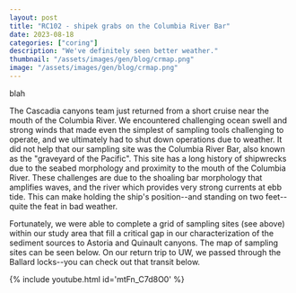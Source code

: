 ```yaml
---
layout: post
title: "RC102 - shipek grabs on the Columbia River Bar"
date: 2023-08-18
categories: ["coring"]
description: "We've definitely seen better weather."
thumbnail: "/assets/images/gen/blog/crmap.png"
image: "/assets/images/gen/blog/crmap.png"
---
```

blah

The Cascadia canyons team just returned from a short cruise near the mouth of the Columbia River. We encountered challenging ocean swell and strong winds that made even the simplest of sampling tools challenging to operate, and we ultimately had to shut down operations due to weather. It did not help that our sampling site was the Columbia River Bar, also known as the "graveyard of the Pacific". This site has a long history of shipwrecks due to the seabed morphology and proximity to the mouth of the Columbia River. These challenges are due to the shoaling bar morphology that amplifies waves, and the river which provides very strong currents at ebb tide. This can make holding the ship's position--and standing on two feet--quite the feat in bad weather.

Fortunately, we were able to complete a grid of sampling sites (see above) within our study area that fill a critical gap in our characterization of the sediment sources to Astoria and Quinault canyons. The map of sampling sites can be seen below. On our return trip to UW, we passed through the Ballard locks--you can check out that transit below.

{% include youtube.html id='mtFn_C7d8O0' %}